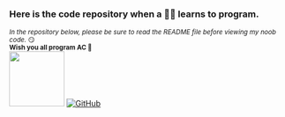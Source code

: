 ### Here is the code repository when a 🥦🐔 learns to program.
<sub>*In the repository below, please be sure to read the README file before viewing my noob code.* 😏</sub>
<br/>
**<sup>Wish you all program AC 🎉</sup>**
</br>
<img src="https://www.emojidaquan.com/Uploads/image/202105/1621219923545111.gif" width="100" height="100" alt=""/>
<a href="https://gitter.im/SeeChen">![GitHub](https://img.shields.io/badge/CHAT-GITTER-FF5CF7)</a>

